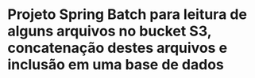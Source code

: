 # Projeto Spring Batch para leitura de alguns arquivos no bucket S3, concatenação destes arquivos e inclusão em uma base de dados
